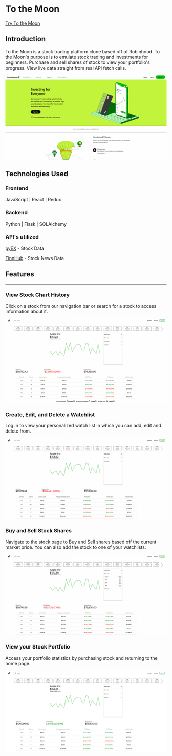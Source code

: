 # To the Moon

<a href="https://to-the--moon.herokuapp.com/">Try To the Moon</a>

## Introduction
To the Moon is a stock trading platform clone based off of Robinhood. To the Moon's purpose is to emulate stock trading and investments for beginners. Purchase and sell shares of stock to view your portfolio's progress. View live data straight from real API fetch calls.

![Alt Text](https://github.com/NJSim/Robinhood2.0/blob/main/readme_images/Splash.gif)

## Technologies Used

### Frontend
JavaScript | React | Redux
### Backend
Python | Flask | SQLAlchemy

### API's utilized
<a href="https://pyex.readthedocs.io/en/latest/">pyEX</a> - Stock Data

<a href="https://finnhub.io/">FinnHub</a> - Stock News Data

## Features

---

### View Stock Chart History
Click on a stock from our navigation bar or search for a stock to access information about it.

![Alt Text](https://github.com/NJSim/Robinhood2.0/blob/main/readme_images/viewStock.gif)

### Create, Edit, and Delete a Watchlist
Log in to view your personalized watch list in which you can add, edit and delete from.

![Alt Text](https://github.com/NJSim/Robinhood2.0/blob/main/readme_images/WatchlistCRUD.gif)

### Buy and Sell Stock Shares
Navigate to the stock page to Buy and Sell shares based off the current market price. You can also add the stock to one of your watchlists.

![Alt Text](https://github.com/NJSim/Robinhood2.0/blob/main/readme_images/StockCRUD.gif)

### View your Stock Portfolio
Access your portfolio statistics by purchasing stock and returning to the home page.

![Alt Text](https://github.com/NJSim/Robinhood2.0/blob/main/readme_images/homepagePNG.png)
